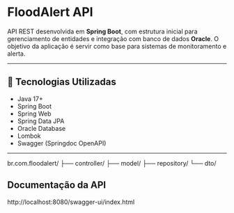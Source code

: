 # FloodAlert API

API REST desenvolvida em **Spring Boot**, com estrutura inicial para gerenciamento de entidades e integração com banco de dados **Oracle**. O objetivo da aplicação é servir como base para sistemas de monitoramento e alerta.

---

## 🚀 Tecnologias Utilizadas

- Java 17+
- Spring Boot
- Spring Web
- Spring Data JPA
- Oracle Database
- Lombok
- Swagger (Springdoc OpenAPI)

---

br.com.floodalert/
├── controller/
├── model/
├── repository/
└── dto/


## Documentação da API

http://localhost:8080/swagger-ui/index.html
